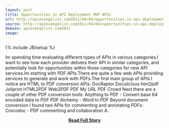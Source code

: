 ```yaml
---
layout: post
title: Opportunities in API Deployment PDF APIs
url: http://apievangelist.com2011/04/04/opportunities-in-api-deployment-pdf-apis/
source: http://apievangelist.com2011/04/04/opportunities-in-api-deployment-pdf-apis/
domain: apievangelist.com2011
image: 
---
```

{% include JB/setup %}<p>Im spending time evaluating different types of APIs in various categories.I want to see how each provider delivers their API in similar categories, and potentially look for opportunities within those categories for new API services.Im starting with PDF APIs.There are quite a few web APIs providing services to generate and work with PDFs.The first main group of APIs I notice are HTML to PDF conversion APIs: DocRaptor Doculicious htm2pdf Joliprint HTML2PDF Web2PDF PDF My URL PDF Crowd Next there are a couple of other PDF conversion tools: Anything to PDF - Convert base 64 encoded data to PDF PDF Alchemy - Word to PDF Beyond document conversion I found two APIs for commenting and annotating PDFs: Crocodoc - PDF commenting and collaboration A.</p>
<center><p><a href="http://apievangelist.com2011/04/04/opportunities-in-api-deployment-pdf-apis/" style='padding:25px; font-sze:18px; font-weight: bold;'>Read Full Story</a></p></center>
